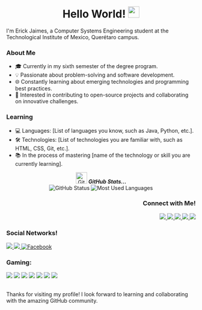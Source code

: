 <h1 align= "center"><b>Hello World! <img src="https://github.com/TheDudeThatCode/TheDudeThatCode/blob/master/Assets/Earth.gif" width="30px"> </b></h1>

I'm Erick Jaimes, a Computer Systems Engineering student at the Technological Institute of Mexico, Querétaro campus.

### About Me
<ul>
    <li>🎓 Currently in my sixth semester of the degree program.</li>
    <li>💡 Passionate about problem-solving and software development.</li>
    <li>🌐 Constantly learning about emerging technologies and programming best practices.</li>
    <li>🚀 Interested in contributing to open-source projects and collaborating on innovative challenges.</li>
</ul>


### Learning
- 💻 Languages: [List of languages you know, such as Java, Python, etc.].
- 🛠️ Technologies: [List of technologies you are familiar with, such as HTML, CSS, Git, etc.].
- 📚 In the process of mastering [name of the technology or skill you are currently learning].

<p align="center">
<img src="https://github.com/TheDudeThatCode/TheDudeThatCode/blob/master/Assets/Developer.gif" width="30px" alt="GitHub-Status"/>&nbsp;<i><b>GitHub Stats...</b></i><br>
<img src="https://github-readme-stats.vercel.app/api?username=ErickPegueros30&count_private=true&show_icons=true&theme=great-gatsby" alt="GitHub Status"/>
<img src = "https://github-readme-stats.vercel.app/api/top-langs/?username=ErickPegueros30&show_icons=true&layout=compact&theme=great-gatsby" alt="Most Used Languages">
</p>


<h3 align= "right"><b>Connect with Me! </b></h3>
<p align="right">
  <a href="https://www.linkedin.com/in/erick-jaimes-pegueros-991a5b281/" alt="LinkedIn">
    <img src="https://img.shields.io/badge/-LinkedIn-blue?style=flat-square&logo=Linkedin&logoColor=white" />
  </a>
  <a href="https://wa.link/dkl8qh" alt="WhatsApp">
    <img src="https://img.shields.io/badge/-Whatsapp-4CA143?style=flat-square&labelColor=4CA143&logo=whatsapp&logoColor=white" />
  </a>
  <a href="https://t.me/Erick_Jaimes" alt="Telegram">
    <img src="https://img.shields.io/badge/-Telegram-1ca0f1?style=flat-square&labelColor=1ca0f1&logo=telegram&logoColor=white" />
  </a>
  <a href="mailto:l21140834@queretaro.tecnm.mx" alt="Gmail">
    <img src="https://img.shields.io/badge/-Gmail-c14438?style=flat-square&logo=Gmail&logoColor=white" />
  </a>
  <a href="mailto:erickprimaria3b@hotmail.com" alt="Hotmail">
    <img src="https://img.shields.io/badge/-Hotmail-0078D4?style=flat-square&logo=microsoft-outlook&logoColor=white" />
  </a>
</p>

<h3 align="left"><b>Social Networks! </b></h3>
<p align="left">
  <a href="https://instagram.com/erick_pegueros30" alt="Instagram">
    <img src="https://img.shields.io/badge/-Instagram-E4405F?style=flat-square&logo=instagram&logoColor=white" />
  </a>
    <a href="https://twitter.com/mohamed_abusrea">
        <img src="https://img.shields.io/badge/twitter-%231FA1F1?style=flat&logo=twitter&logoColor=white"/>
    </a>
    <a href="https://www.facebook.com/originalphreak" target="_blank">
        <img src="https://img.shields.io/badge/Facebook-%231877F2.svg?&style=flat-square&logo=facebook&logoColor=white" alt="Facebook">
    </a>
     </p>



### Gaming:
<div display="flex">
  <img src="https://img.shields.io/badge/Steam-%23000000.svg?&style=for-the-badge&logo=steam&logoColor=white" />
  <img src="https://img.shields.io/badge/epic%20games%20-%23000000.svg?&style=for-the-badge&logo=epic%20games&logoColor=white"/>
  <img src="https://img.shields.io/badge/Valorant-%23000000.svg?&style=for-the-badge" />
  <img src="https://img.shields.io/badge/GTA5-%23000000.svg?&style=for-the-badge" />
  <img src="https://img.shields.io/badge/Call%20Of%20Duty%20WARZONE-%23000000.svg?&style=for-the-badge" />
  <img src="https://img.shields.io/badge/PUBG-%23000000.svg?&style=for-the-badge" />
  <img src="https://img.shields.io/badge/counter%20strike-%23000000.svg?&style=for-the-badge&logo=counter-strike" />
</div>
<br>

Thanks for visiting my profile! I look forward to learning and collaborating with the amazing GitHub community.
